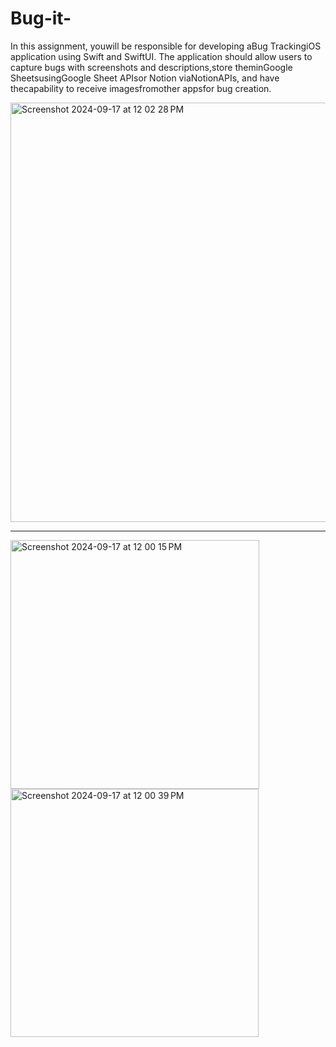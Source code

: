 # Bug-it-
In this assignment, youwill be responsible for developing aBug TrackingiOS application using Swift and SwiftUI. The application should allow users to capture bugs with screenshots and descriptions,store theminGoogle SheetsusingGoogle Sheet APIsor Notion viaNotionAPIs, and have thecapability to receive imagesfromother appsfor bug creation.


<img width="671" alt="Screenshot 2024-09-17 at 12 02 28 PM" src="https://github.com/user-attachments/assets/99aa9bfc-a6a9-463e-ac76-151767b42e4a">


--------------------------------------- 
<img width="398" alt="Screenshot 2024-09-17 at 12 00 15 PM" src="https://github.com/user-attachments/assets/cc84f685-b9e2-4204-b179-96a04f14d165">
<img width="397" alt="Screenshot 2024-09-17 at 12 00 39 PM" src="https://github.com/user-attachments/assets/30ca947c-c8b0-4035-b358-7225c839bd6b">
